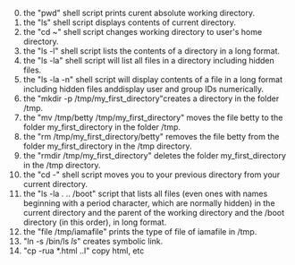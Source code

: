 0. the "pwd" shell script prints curent absolute working directory.
1. the "ls" shell script displays contents of current directory.
2. the "cd ~" shell script changes working directory to user's home directory.
3. the "ls -l" shell script lists the contents of a directory in a long format.
4. the "ls -la" shell script will list all files in a directory including hidden files.
5. the "ls -la -n" shell script will display contents of a file in a long format including hidden files anddisplay user and group IDs numerically.
6. the "mkdir -p /tmp/my_first_directory"creates a directory in the folder /tmp.
7. the "mv /tmp/betty /tmp/my_first_directory" moves the file betty to the folder my_first_directory in the folder /tmp.
8. the "rm /tmp/my_first_directory/betty" removes the file betty from the folder my_first_directory in the /tmp directory.
9. the "rmdir /tmp/my_first_directory" deletes the folder my_first_directory in the /tmp directory.
10. the "cd -" shell script moves you to your previous directory from your current directory.
11. the "ls -la . .. /boot" script that lists all files (even ones with names beginning with a period character, which are normally hidden) in the current directory and the parent of the working directory and the /boot directory (in this order), in long format.
12. the "file /tmp/iamafile" prints the type of file of iamafile in /tmp.
13. "ln -s /bin/ls _ls_" creates symbolic link.
14. "cp -rua *.html ..l" copy html, etc
